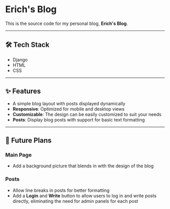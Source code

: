 # Erich's Blog

This is the source code for my personal blog, **Erich's Blog**.

---

## 🛠 Tech Stack

- Django  
- HTML  
- CSS  

---

## ✨ Features

- A simple blog layout with posts displayed dynamically  
- **Responsive**: Optimized for mobile and desktop views  
- **Customizable**: The design can be easily customized to suit your needs  
- **Posts**: Display blog posts with support for basic text formatting  

---

## 🚀 Future Plans

### Main Page
- Add a background picture that blends in with the design of the blog  

### Posts
- Allow line breaks in posts for better formatting  
- Add a **Login** and **Write** button to allow users to log in and write posts directly, eliminating the need for admin panels for each post  